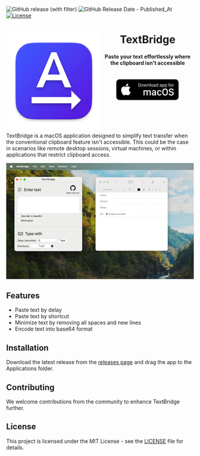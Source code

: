 ![GitHub release (with filter)](https://img.shields.io/github/v/release/Romancha/textbridge)
![GitHub Release Date - Published_At](https://img.shields.io/github/release-date/romancha/textbridge)
[![License](https://img.shields.io/badge/license-mit-blue.svg)](https://github.com/Romancha/textbridge/blob/master/LICENSE.md)

<div align="center">
	<img src=".github/textbridge-icon256.png" width="256" align="left">
	<h1>TextBridge</h1>
		<h4>Paste your text effortlessly where the clipboard isn't accessible</h4>
    <br>
    <div>
        <a href="https://github.com/Romancha/text-bridge/releases"><img src=".github/macos_download.png" width="170" alt="Download app for macOS"/></a>
    </div>
	<br>
	<br>
	<br>
	<br>
</div>

<p>
TextBridge is a macOS application designed to simplify text transfer when the conventional clipboard feature isn't accessible.
This could be the case in scenarios like remote desktop sessions, virtual machines, or within applications that restrict clipboard access.
</p>

![TextBridge Demo Gift](.github%2Ftextbridge_demo.gif)

## Features

- Paste text by delay
- Paste text by shortcut
- Minimize text by removing all spaces and new lines
- Encode text into base64 format

## Installation

Download the latest release from the [releases page](https://github.com/Romancha/text-bridge/releases) and drag the app
to the Applications folder.

## Contributing

We welcome contributions from the community to enhance TextBridge further.

## License

This project is licensed under the MIT License - see the [LICENSE](LICENSE) file for details.